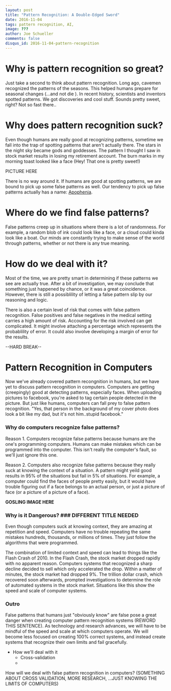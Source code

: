 ```yaml
---
layout: post
title: "Pattern Recognition: A Double-Edged Sword"
date: 2016-11-04
tags: pattern recognition, AI,
image: ???
author: Joe Schueller
comments: false
disqus_id: 2016-11-04-pattern-recognition
---
```


# Why is pattern recognition so great? #

Just take a second to think about pattern recognition. Long ago, cavemen recognized the patterns of the seasons. This helped humans prepare for seasonal changes (...and not die ). In recent history, scientists and inventors spotted patterns. We got discoveries and cool stuff. Sounds pretty sweet, right? Not so fast there..

# Why does pattern recognition suck? #

Even though humans are really good at recognizing patterns, sometime we fall into the trap of spotting patterns that aren't actually there. The stars in the night sky became gods and goddesses. The pattern I thought I saw in stock market results in losing my retirement account. The burn marks in my morning toast looked like a face (Hey! That one is pretty sweet!)

PICTURE HERE

There is no way around it. If humans are good at spotting patterns, we are bound to pick up some false patterns as well. Our tendency to pick up false patterns actually has a name: [Apophenia](https://en.wikipedia.org/wiki/Apophenia).


# Where do we find false patterns? #

False patterns creep up in situations where there is a lot of randomness. For example, a random blob of ink could look like a face, or a cloud could kinda look like a boat.  Our minds are constantly trying to make sense of the world through patterns, whether or not there is any true meaning.

# How do we deal with it? #

Most of the time, we are pretty smart in determining if these patterns we see are actually true. After a bit of investigation, we may conclude that something just happened by chance, or it was a great coincidence. However, there is still a possiblility of letting a false pattern slip by our reasoning and logic.

There is also a certain level of risk that comes with false pattern recognition. False positives and false negatives in the medical setting carries a high amount of risk. Accounting for the risk involved can get complicated. It might involve attaching a percentage which represents the probablility of error. It could also involve developing a margin of error for the results. 


--HARD BREAK--

# Pattern Recognition in Computers #

Now we've already covered pattern recongnition in humans, but we have yet to discuss pattern recognition in computers. Computers are getting (creepingly) good at detecting patterns, especially faces. When uploading pictures to facebook, you're asked to tag certain people detected in the picture. But just like humans, computers can fall prey to false pattern recognition. "Yes, that person in the background of my cover photo does look a bit like my dad, but it's not him..stupid facebook."

### Why do computers recognize false patterns? ###

Reason 1.
Computers recognize false patterns because humans are the one's programming computers. Humans can make mistakes which can be programmed into the computer. This isn't really the computer's fault, so we'll just ignore this one.

Reason 2. 
Computers also recognize false patterns because they really suck at knowing the context of a situation. A pattern might yeild good results in 95% of the situations but fail in 5% of situations. For example, a computer could find the faces of people pretty easily, but it would have trouble figuring out if a face belongs to an actual person, or just a picture of face (or a picture of a picture of a face).

**GOSLING IMAGE HERE**

### Why is it Dangerous? ### DIFFERENT TITLE NEEDED

Even though computers suck at knowing context, they are amazing at repetition and speed. Computers have no trouble repeating the same mistakes hundreds, thousands, or millions of times. They just follow the algorithms that were programmed. 

The combination of limited context and speed can lead to things like the Flash Crash of 2010. In the Flash Crash, the stock market dropped rapidly with no apparent reason. Computers systems that recognized a sharp decline decided to sell which only accelerated the drop. Within a matter of minutes, the stock market had dropped 9%. The trillion dollar crash, which recovered soon afterwards, prompted investigations to determine the role of automated systems in the stock market. Situations like this show the speed and scale of computer systems.

### Outro ###
False patterns that humans just "obviously know" are false pose a great danger when creating computer pattern recognition systems (REWORD THIS SENTENCE). As technology and research advances, we will have to be mindful of the speed and scale at which computers operate. We will become less focused on creating 100% correct systems, and instead create systems that recognize their own limits and fail gracefully.  



- How we'll deal with it
	- Cross-validation
	-

How will we deal with false pattern recognition in computers?
(SOMETHING ABOUT CROSS VALIDATION, MORE RESEARCH, ...JUST KNOWING THE LIMITS OF COMPUTERS)

